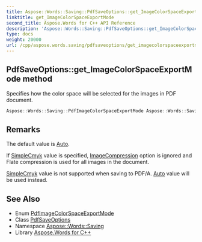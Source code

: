 ```yaml
---
title: Aspose::Words::Saving::PdfSaveOptions::get_ImageColorSpaceExportMode method
linktitle: get_ImageColorSpaceExportMode
second_title: Aspose.Words for C++ API Reference
description: 'Aspose::Words::Saving::PdfSaveOptions::get_ImageColorSpaceExportMode method. Specifies how the color space will be selected for the images in PDF document in C++.'
type: docs
weight: 20000
url: /cpp/aspose.words.saving/pdfsaveoptions/get_imagecolorspaceexportmode/
---
```

## PdfSaveOptions::get_ImageColorSpaceExportMode method


Specifies how the color space will be selected for the images in PDF document.

```cpp
Aspose::Words::Saving::PdfImageColorSpaceExportMode Aspose::Words::Saving::PdfSaveOptions::get_ImageColorSpaceExportMode() const
```

## Remarks


The default value is [Auto](../../pdfimagecolorspaceexportmode/).

If [SimpleCmyk](../../pdfimagecolorspaceexportmode/) value is specified, [ImageCompression](../get_imagecompression/) option is ignored and Flate compression is used for all images in the document.

[SimpleCmyk](../../pdfimagecolorspaceexportmode/) value is not supported when saving to PDF/A. [Auto](../../pdfimagecolorspaceexportmode/) value will be used instead. 
## See Also

* Enum [PdfImageColorSpaceExportMode](../../pdfimagecolorspaceexportmode/)
* Class [PdfSaveOptions](../)
* Namespace [Aspose::Words::Saving](../../)
* Library [Aspose.Words for C++](../../../)
